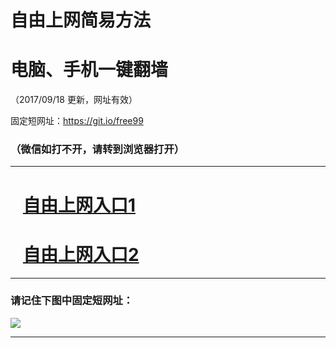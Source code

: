 ﻿# 自由上网简易方法

# 电脑、手机一键翻墙

（2017/09/18 更新，网址有效）

固定短网址：https://git.io/free99

### （微信如打不开，请转到浏览器打开）


***





# &nbsp;&nbsp; <a href="http://ft700629329.fwq-tz1005.info/fwqtz01.html?t=09180014940 " target="_blank">自由上网入口1</a>
# &nbsp;&nbsp; <a href="http://ft9906063.fwq-tz1006.info/fwqtz02.html?t=091800132270 " target="_blank">自由上网入口2</a>
***

### 请记住下图中固定短网址：

<img src="https://s3-us-west-2.amazonaws.com/fwq-1001/yjfq-20170905okok.png" /> 


***

